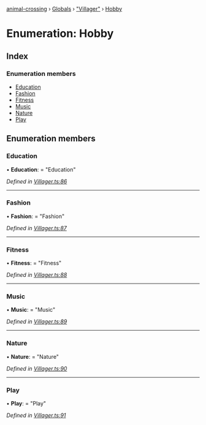 [animal-crossing](../README.md) › [Globals](../globals.md) › ["Villager"](../modules/_villager_.md) › [Hobby](_villager_.hobby.md)

# Enumeration: Hobby

## Index

### Enumeration members

* [Education](_villager_.hobby.md#education)
* [Fashion](_villager_.hobby.md#fashion)
* [Fitness](_villager_.hobby.md#fitness)
* [Music](_villager_.hobby.md#music)
* [Nature](_villager_.hobby.md#nature)
* [Play](_villager_.hobby.md#play)

## Enumeration members

###  Education

• **Education**: = "Education"

*Defined in [Villager.ts:86](https://github.com/Norviah/animal-crossing/blob/fbef868/module/types/Villager.ts#L86)*

___

###  Fashion

• **Fashion**: = "Fashion"

*Defined in [Villager.ts:87](https://github.com/Norviah/animal-crossing/blob/fbef868/module/types/Villager.ts#L87)*

___

###  Fitness

• **Fitness**: = "Fitness"

*Defined in [Villager.ts:88](https://github.com/Norviah/animal-crossing/blob/fbef868/module/types/Villager.ts#L88)*

___

###  Music

• **Music**: = "Music"

*Defined in [Villager.ts:89](https://github.com/Norviah/animal-crossing/blob/fbef868/module/types/Villager.ts#L89)*

___

###  Nature

• **Nature**: = "Nature"

*Defined in [Villager.ts:90](https://github.com/Norviah/animal-crossing/blob/fbef868/module/types/Villager.ts#L90)*

___

###  Play

• **Play**: = "Play"

*Defined in [Villager.ts:91](https://github.com/Norviah/animal-crossing/blob/fbef868/module/types/Villager.ts#L91)*
